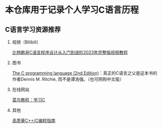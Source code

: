 # 本仓库用于记录个人学习C语言历程

## C语言学习资源推荐

1. 视频（Bilibili）

    [比特鹏哥C语言程序设计从入门到进阶2023年完整版视频教程](https://www.bilibili.com/video/BV1Vm4y1r7jY/)

2. 图书

    [The C programming language (2nd Edition)](http://cslabcms.nju.edu.cn/problem_solving/images/c/cc/The_C_Programming_Language_%282nd_Edition_Ritchie_Kernighan%29.pdf)：真正的C语言之父是这本书的作者Dennis M. Ritchie, 而不是谭浩强。（也可网购中文版）

3. 在线网站

    [菜鸟教程：学习C](https://www.runoob.com/cprogramming/c-tutorial.html)

4. 其他

    [高质量C++/C编程指南](https://vrlab.org.cn/~zhuq/download/%E9%AB%98%E8%B4%A8%E9%87%8F%E7%BC%96%E7%A8%8B%E6%8C%87%E5%8D%97.pdf)


